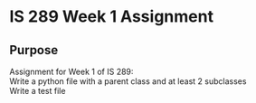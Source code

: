 IS 289 Week 1 Assignment
======

Purpose
-------
Assignment for Week 1 of IS 289:  
	Write a python file with a parent class and at least 2 subclasses  
	Write a test file